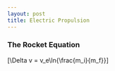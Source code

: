 ```yaml
---
layout: post
title: Electric Propulsion
---
```

### The Rocket Equation
\[\Delta v = v_e\ln{\frac{m_i}{m_f}}\]
